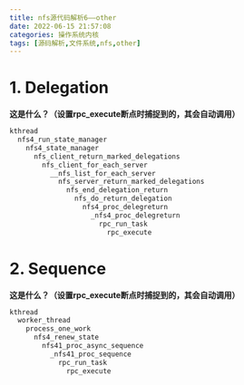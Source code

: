 ```yaml
---
title: nfs源代码解析6——other
date: 2022-06-15 21:57:08
categories: 操作系统内核
tags: [源码解析,文件系统,nfs,other]
---
```


# 1. Delegation

**这是什么？（设置rpc_execute断点时捕捉到的，其会自动调用）**

```c
kthread
  nfs4_run_state_manager
    nfs4_state_manager
      nfs_client_return_marked_delegations
        nfs_client_for_each_server
          __nfs_list_for_each_server
            nfs_server_return_marked_delegations
              nfs_end_delegation_return
                nfs_do_return_delegation
                  nfs4_proc_delegreturn
                    _nfs4_proc_delegreturn
                      rpc_run_task
                        rpc_execute
```

# 2. Sequence

**这是什么？（设置rpc_execute断点时捕捉到的，其会自动调用）**

```c
kthread
  worker_thread
    process_one_work
      nfs4_renew_state
        nfs41_proc_async_sequence
          _nfs41_proc_sequence
            rpc_run_task
              rpc_execute
```

